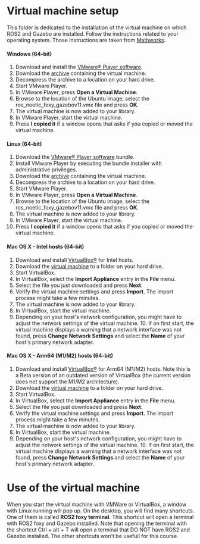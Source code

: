 # Virtual machine setup
This folder is dedicated to the installation of the virtual machine on which ROS2 and Gazebo are installed. Follow the instructions related to your operating system. Those instructions are taken from [Mathworks](https://fr.mathworks.com/support/product/robotics/ros2-vm-installation-instructions-v6.html).

#### Windows (64-bit)
  1. Download and install the [VMware® Player software](https://www.vmware.com/go/getplayer-win).
  2. Download the [archive](https://ssd.mathworks.com/supportfiles/ros/virtual_machines/v3/ros_noetic_foxy_gazebov11_linux_win_v1.zip) containing the virtual machine.
  3. Decompress the archive to a location on your hard drive.
  4. Start VMware Player.
  5. In VMware Player, press **Open a Virtual Machine**.
  6. Browse to the location of the Ubuntu image, select the ros_noetic_foxy_gazebov11.vmx file and press **OK**.
  7. The virtual machine is now added to your library.
  8. In VMware Player, start the virtual machine.
  9. Press **I copied it** if a window opens that asks if you copied or moved the virtual machine.

#### Linux (64-bit)
  1. Download the [VMware® Player software](https://www.vmware.com/go/getplayer-linux) bundle.
  2. Install VMware Player by executing the bundle installer with administrative privileges.
  3. Download the [archive](https://ssd.mathworks.com/supportfiles/ros/virtual_machines/v3/ros_noetic_foxy_gazebov11_linux_win_v1.zip) containing the virtual machine.
  4. Decompress the archive to a location on your hard drive.
  5. Start VMware Player.
  6. In VMware Player, press **Open a Virtual Machine**.
  7. Browse to the location of the Ubuntu image, select the ros_noetic_foxy_gazebov11.vmx file and press **OK**.
  8. The virtual machine is now added to your library.
  9. In VMware Player, start the virtual machine.
  10. Press **I copied it** if a window opens that asks if you copied or moved the virtual machine.

#### Mac OS X - Intel hosts (64-bit)
  1. Download and install [VirtualBox®](https://download.virtualbox.org/virtualbox/6.1.26/VirtualBox-6.1.26-145957-OSX.dmg) for Intel hosts.
  2. Download the [virtual machine](https://ssd.mathworks.com/supportfiles/ros/virtual_machines/v3/ros_noetic_foxy_gazebov11_mac_v1.ova) to a folder on your hard drive.
  3. Start VirtualBox.
  4. In VirtualBox, select the **Import Appliance** entry in the **File** menu.
  5. Select the file you just downloaded and press **Next**.
  6. Verify the virtual machine settings and press **Import**. The import process might take a few minutes.
  7. The virtual machine is now added to your library.
  8. In VirtualBox, start the virtual machine.
  9. Depending on your host's network configuration, you might have to adjust the network settings of the virtual machine.     10. If on first start, the virtual machine displays a warning that a network interface was not found, press **Change Network Settings** and select the **Name** of your host's primary network adapter.


#### Mac OS X - Arm64 (M1/M2) hosts (64-bit)
  1. Download and install [VirtualBox®](https://download.virtualbox.org/virtualbox/7.0.8/VirtualBox-7.0.8_BETA4-156879-macOSArm64.dmg) for Arm64 (M1/M2) hosts. Note this is a Beta version of an outdated version of VirtualBox (the current version does not support the M1/M2 architecture).
  2. Download the [virtual machine](https://ssd.mathworks.com/supportfiles/ros/virtual_machines/v3/ros_noetic_foxy_gazebov11_mac_v1.ova) to a folder on your hard drive.
  3. Start VirtualBox.
  4. In VirtualBox, select the **Import Appliance** entry in the **File** menu.
  5. Select the file you just downloaded and press **Next**.
  6. Verify the virtual machine settings and press **Import**. The import process might take a few minutes.
  7. The virtual machine is now added to your library.
  8. In VirtualBox, start the virtual machine.
  9. Depending on your host's network configuration, you might have to adjust the network settings of the virtual machine.     10. If on first start, the virtual machine displays a warning that a network interface was not found, press **Change Network Settings** and select the **Name** of your host's primary network adapter.

# Use of the virtual machine
When you start the virtual machine with VMWare or VirtualBox, a window with Linux running will pop up. On the desktop, you will find many shortcuts. One of them is called **ROS2 foxy terminal**. This shortcut will open a terminal with ROS2 foxy and Gazebo installed. Note that opening the terminal with the shortcut Ctrl + alt + T will open a terminal that DO NOT have ROS2 and Gazebo installed. The other shortcuts won't be usefull for this course.

